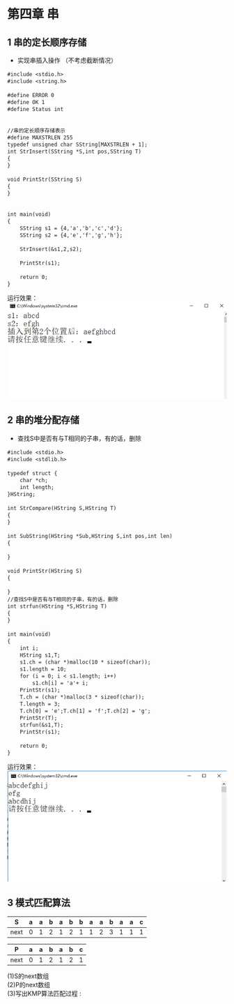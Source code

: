 # 第四章 串  
## 1 串的定长顺序存储  
- 实现串插入操作 （不考虑截断情况）  
```shell
#include <stdio.h>
#include <string.h>

#define ERROR 0
#define OK 1
#define Status int


//串的定长顺序存储表示
#define MAXSTRLEN 255							 
typedef unsigned char SString[MAXSTRLEN + 1];	 
int StrInsert(SString *S,int pos,SString T)
{
}

void PrintStr(SString S)
{
}


int main(void)
{
    SString s1 = {4,'a','b','c','d'};
    SString s2 = {4,'e','f','g','h'};

    StrInsert(&s1,2,s2);

    PrintStr(s1);

    return 0;
}
```
运行效果：   
![4-1.png](./img/4-1.png)  

## 2 串的堆分配存储  
- 查找S中是否有与T相同的子串，有的话，删除  
```shell
#include <stdio.h>
#include <stdlib.h>
 
typedef struct {
	char *ch;	 
	int length;	 
}HString;

int StrCompare(HString S,HString T)
{
}

int SubString(HString *Sub,HString S,int pos,int len)
{

}

void PrintStr(HString S)
{

}
//查找S中是否有与T相同的子串，有的话，删除
int strfun(HString *S,HString T)
{
}

int main(void)
{
	int i;
	HString s1,T;
	s1.ch = (char *)malloc(10 * sizeof(char));
	s1.length = 10;
	for (i = 0; i < s1.length; i++)
		s1.ch[i] = 'a'+ i;
	PrintStr(s1);
	T.ch = (char *)malloc(3 * sizeof(char));
	T.length = 3;
	T.ch[0] = 'e';T.ch[1] = 'f';T.ch[2] = 'g';
	PrintStr(T);
    strfun(&s1,T);
	PrintStr(s1);

	return 0;
}
```
运行效果：   
![4-2.png](./img/4-2.png)  

## 3 模式匹配算法  

S | a  |  a	|b|	a|	b	|b|	a	|a|	b	|a	|a|	c  
-|-|-|-|-|-|-|-|-|-|-|-|-
next|0|1|2|1|2|1|1|2|3|1|1|1

P| a| a |b|a|b | c  
-|-|-|-|-|-|-
next|0|1|2|1|2|1
(1)S的next数组  
(2)P的next数组  
(3)写出KMP算法匹配过程  :




